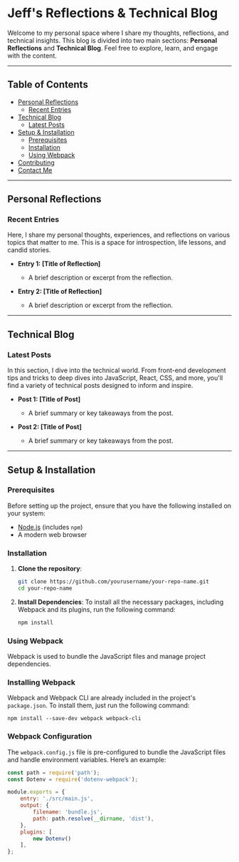 # Jeff's Reflections & Technical Blog

Welcome to my personal space where I share my thoughts, reflections, and technical insights. This blog is divided into two main sections: **Personal Reflections** and **Technical Blog**. Feel free to explore, learn, and engage with the content. 

---

## Table of Contents

- [Personal Reflections](#personal-reflections)
  - [Recent Entries](#recent-entries)
- [Technical Blog](#technical-blog)
  - [Latest Posts](#latest-posts)
- [Setup & Installation](#setup--installation)
  - [Prerequisites](#prerequisites)
  - [Installation](#installation)
  - [Using Webpack](#using-webpack)
- [Contributing](#contributing)
- [Contact Me](#contact-me)

---

## Personal Reflections

### Recent Entries

Here, I share my personal thoughts, experiences, and reflections on various topics that matter to me. This is a space for introspection, life lessons, and candid stories.

<!-- Add your personal journal entries below as sub-bullets -->

- **Entry 1: [Title of Reflection]**
  - A brief description or excerpt from the reflection.
  
- **Entry 2: [Title of Reflection]**
  - A brief description or excerpt from the reflection.

---

## Technical Blog

### Latest Posts

In this section, I dive into the technical world. From front-end development tips and tricks to deep dives into JavaScript, React, CSS, and more, you'll find a variety of technical posts designed to inform and inspire.

<!-- Add your technical blog posts below as sub-bullets -->

- **Post 1: [Title of Post]**
  - A brief summary or key takeaways from the post.
  
- **Post 2: [Title of Post]**
  - A brief summary or key takeaways from the post.

---

## Setup & Installation

### Prerequisites

Before setting up the project, ensure that you have the following installed on your system:

- [Node.js](https://nodejs.org/en/download/) (includes `npm`)
- A modern web browser

### Installation

1. **Clone the repository**:

   ```bash
   git clone https://github.com/yourusername/your-repo-name.git
   cd your-repo-name
2. **Install Dependencies**:
  To install all the necessary packages, including Webpack and its plugins, run the following command:

    ```bash
    npm install

 ### Using Webpack

Webpack is used to bundle the JavaScript files and manage project dependencies.

### Installing Webpack

Webpack and Webpack CLI are already included in the project's `package.json`. To install them, just run the following command:
     
   
    npm install --save-dev webpack webpack-cli

### Webpack Configuration

The `webpack.config.js` file is pre-configured to bundle the JavaScript files and handle environment variables. Here’s an example:

```javascript
const path = require('path');
const Dotenv = require('dotenv-webpack');

module.exports = {
    entry: './src/main.js',
    output: {
        filename: 'bundle.js',
        path: path.resolve(__dirname, 'dist'),
    },
    plugins: [
        new Dotenv()
    ],
};

